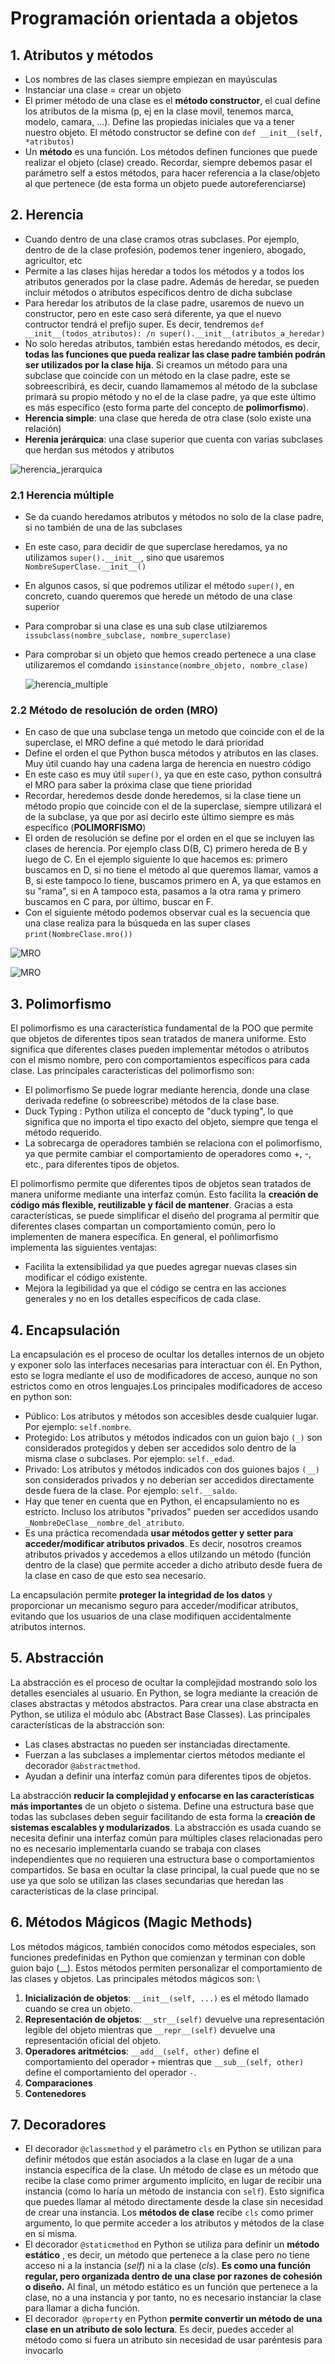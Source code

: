 # Programación orientada a objetos

## 1. Atributos y métodos
- Los nombres de las clases siempre empiezan en mayúsculas
- Instanciar una clase = crear un objeto
- El primer método de una clase es el **método constructor**, el cual define los atributos de la misma (p, ej en la clase movil, tenemos marca, modelo, camara, ...). Define las propiedas iniciales que va a tener nuestro objeto. El método constructor se define con `def __init__(self, *atributos)`
- Un **método** es una función. Los métodos definen funciones que puede realizar el objeto (clase) creado. Recordar, siempre debemos pasar el parámetro self a estos métodos, para hacer referencia a la clase/objeto al que pertenece (de esta forma un objeto puede autoreferenciarse)

## 2. Herencia
- Cuando dentro de una clase cramos otras subclases. Por ejemplo, dentro de de la clase profesión, podemos tener ingeniero, abogado, agricultor, etc
- Permite a las clases hijas heredar a todos los métodos y a todos los atributos generados por la clase padre. Además de heredar, se pueden incluir métodos o atributos específicos dentro de dicha subclase
- Para heredar los atributos de la clase padre, usaremos de nuevo un constructor, pero en este caso será diferente, ya que el nuevo contructor tendrá el prefijo super. Es decir, tendremos `def __init__(todos_atributos): /n super().__init__(atributos_a_heredar)`
- No solo heredas atributos, también estas heredando métodos, es decir, **todas las funciones que pueda realizar las clase padre también podrán ser utilizados por la clase hija**. Si creamos un método para una subclase que coincide con un método en la clase padre, este se sobreescribirá, es decir, cuando llamamemos al método de la subclase primará su propio método y no el de la clase padre, ya que este último es más específico (esto forma parte del concepto de **polimorfismo**).
- **Herencia simple**: una clase que hereda de otra clase (solo existe una relación)
- **Herenia jerárquica**: una clase superior que cuenta con varias subclases que herdan sus métodos y atributos

![herencia_jerarquica](static_img/herencia_jerarqu.jpg)

### 2.1 Herencia múltiple
- Se da cuando heredamos atributos y métodos no solo de la clase padre, si no también de una de las subclases
- En este caso, para decidir de que superclase heredamos, ya no utilizamos `super().__init__`, sino que usaremos `NombreSuperClase.__init__()`
- En algunos casos, sí que podremos utilizar el método `super()`, en concreto, cuando queremos que herede un método de una clase superior
- Para comprobar si una clase es una sub clase utilziaremos `issubclass(nombre_subclase, nombre_superclase)`
- Para comprobar si un objeto que hemos creado pertenece a una clase utilizaremos el comdando `isinstance(nombre_objeto, nombre_clase)`
  
  ![herencia_multiple](static_img/herec_multiple.png)


### 2.2 Método de resolución de orden (MRO)
- En caso de que una subclase tenga un metodo que coincide con el de la superclase, el MRO define a qué metodo le dará prioridad
- Define el orden el que Python busca métodos y atributos en las clases. Muy útil cuando hay una cadena larga de herencia en nuestro código
- En este caso es muy  útil `super()`, ya que en este caso, python consultrá el MRO para saber la próxima clase que tiene prioridad
- Recordar, heredemos desde donde heredemos, si la clase tiene un método propio que coincide con el de la superclase, siempre utilizará el de la subclase, ya que por así decirlo este último siempre es más específico (**POLIMORFISMO**)
- El orden de resolución se define por el orden en el que se incluyen las clases de herencia. Por ejemplo class D(B, C) primero hereda de B y luego de C. En el ejemplo siguiente lo  que hacemos es: primero buscamos en D, si no tiene el método al que queremos llamar, vamos a B, si este tampoco lo tiene, buscamos primero en A, ya que estamos en su "rama", si en A tampoco esta, pasamos a la otra rama y primero buscamos en C para, por último, buscar en F.
- Con el siguiente método podemos observar cual es la secuencia que una clase realiza para la búsqueda en las super clases `print(NombreClase.mro())`

![MRO](static_img/MRO.png)

![MRO](static_img/python_mro.png)

## 3. Polimorfismo
El polimorfismo es una característica fundamental de la POO que permite que objetos de diferentes tipos sean tratados de manera uniforme. Esto significa que diferentes clases pueden implementar métodos o atributos con el mismo nombre, pero con comportamientos específicos para cada clase. Las principales características del polimorfismo son:
- El polimorfismo Se puede lograr mediante herencia, donde una clase derivada redefine (o sobreescribe) métodos de la clase base.
- Duck Typing : Python utiliza el concepto de "duck typing", lo que significa que no importa el tipo exacto del objeto, siempre que tenga el método requerido.
- La sobrecarga de operadores también se relaciona con el polimorfismo, ya que permite cambiar el comportamiento de operadores como +, -, etc., para diferentes tipos de objetos.

El polimorfismo permite que diferentes tipos de objetos sean tratados de manera uniforme mediante una interfaz común. Esto facilita la **creación de código más flexible, reutilizable y fácil de mantener**. Gracias a esta características, se puede simplificar el diseño del programa al permitir que diferentes clases compartan un comportamiento común, pero lo implementen de manera específica. En general, el poñlimorfismo implementa las siguientes ventajas:
- Facilita la extensibilidad ya que puedes agregar nuevas clases sin modificar el código existente.
- Mejora la legibilidad ya que el código se centra en las acciones generales y no en los detalles específicos de cada clase.

## 4. Encapsulación
La encapsulación es el proceso de ocultar los detalles internos de un objeto y exponer solo las interfaces necesarias para interactuar con él. En Python, esto se logra mediante el uso de modificadores de acceso, aunque no son estrictos como en otros lenguajes.Los principales modificadores de acceso en python son:
- Público: Los atributos y métodos son accesibles desde cualquier lugar. Por ejemplo: `self.nombre`.
- Protegido: Los atributos y métodos indicados con un guion bajo `(_)` son considerados protegidos y deben ser accedidos solo dentro de la misma clase o subclases. Por ejemplo: `self._edad`.
- Privado: Los atributos y métodos indicados con dos guiones bajos `(__)` son considerados privados y no deberían ser accedidos directamente desde fuera de la clase. Por ejemplo: `self.__saldo`.
- Hay que tener en cuenta que en Python, el encapsulamiento no es estricto. Incluso los atributos "privados" pueden ser accedidos usando `_NombreDeClase__nombre_del_atributo`.
- Es una práctica recomendada **usar métodos getter y setter para acceder/modificar atributos privados**. Es decir, nosotros creamos atributos privados y accedemos a ellos utilzando un método (función dentro de la clase) que permite acceder a dicho atributo desde fuera de la clase en caso de que esto sea necesario.

La encapsulación permite **proteger la integridad de los datos** y proporcionar un mecanismo seguro para acceder/modificar atributos, evitando que los usuarios de una clase modifiquen accidentalmente atributos internos.

## 5. Abstracción
La abstracción es el proceso de ocultar la complejidad mostrando solo los detalles esenciales al usuario. En Python, se logra mediante la creación de clases abstractas y métodos abstractos. Para crear una clase abstracta en Python, se utiliza el módulo abc (Abstract Base Classes). Las principales características de la abstracción son:
- Las clases abstractas no pueden ser instanciadas directamente.
- Fuerzan a las subclases a implementar ciertos métodos mediante el decorador `@abstractmethod`.
- Ayudan a definir una interfaz común para diferentes tipos de objetos.

La abstracción **reducir la complejidad y enfocarse en las características más importantes** de un objeto o sistema. Define una estructura base que todas las subclases deben seguir facilitando de esta forma la **creación de sistemas escalables y modularizados**. La abstracción es usada cuando se necesita definir una interfaz común para múltiples clases relacionadas pero no es necesario implementarla cuando se trabaja con clases independientes que no requieren una estructura base o comportamientos compartidos. Se basa en ocultar la clase principal, la cual puede que no se use ya que solo se utilizan las clases secundarias que heredan las características de la clase principal.

## 6. Métodos Mágicos (Magic Methods)
Los métodos mágicos, también conocidos como métodos especiales, son funciones predefinidas en Python que comienzan y terminan con doble guion bajo (__). Estos métodos permiten personalizar el comportamiento de las clases y objetos. Las principales métodos mágicos son: \
  1) **Inicialización de objetos**: `__init__(self, ...)` es el método llamado cuando se crea un objeto.
  2) **Representación de objetos**: `__str__(self)` devuelve una representación legible del objeto mientras que `__repr__(self)` devuelve una representación oficial del objeto.
  3) **Operadores aritmétcios**: `__add__(self, other)` define el comportamiento del operador `+` mientras que `__sub__(self, other)` define el comportamiento del operador `-`.
  4) **Comparaciones**
  5) **Contenedores**

## 7. Decoradores
- El decorador `@classmethod` y el parámetro `cls` en Python se utilizan para definir métodos que están asociados a la clase en lugar de a una instancia específica de la clase. Un método de clase es un método que recibe la clase como primer argumento implícito, en lugar de recibir una instancia (como lo haría un método de instancia con `self`). Esto significa que puedes llamar al método directamente desde la clase sin necesidad de crear una instancia. Los **métodos de clase** recibe `cls` como primer argumento, lo que permite acceder a los atributos y métodos de la clase en sí misma.
- El decorador `@staticmethod` en Python se utiliza para definir un **método estático** , es decir, un método que pertenece a la clase pero no tiene acceso ni a la instancia (*self*) ni a la clase (*cls*). **Es como una función regular, pero organizada dentro de una clase por razones de cohesión o diseño.** Al final, un método estático es un función que pertenece a la clase, no a una instancia y por tanto, no es necesario instanciar la clase para llamar a dicha función.
- El decorador` @property` en Python **permite convertir un método de una clase en un atributo de solo lectura**. Es decir, puedes acceder al método como si fuera un atributo sin necesidad de usar paréntesis para invocarlo